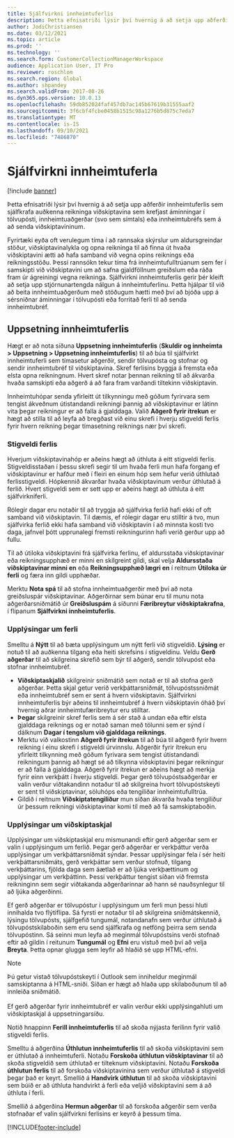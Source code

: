 ```yaml
---
title: Sjálfvirkni innheimtuferlis
description: Þetta efnisatriði lýsir því hvernig á að setja upp aðferðir innheimtuferlis sem sjálfkrafa auðkenna reikninga viðskiptavina sem krefjast áminningar í tölvupósti, innheimtuaðgerðar eða innheimtubréfs sem á að senda viðskiptavininum.
author: JodiChristiansen
ms.date: 03/12/2021
ms.topic: article
ms.prod: ''
ms.technology: ''
ms.search.form: CustomerCollectionManagerWorkspace
audience: Application User, IT Pro
ms.reviewer: roschlom
ms.search.region: Global
ms.author: shpandey
ms.search.validFrom: 2017-08-26
ms.dyn365.ops.version: 10.0.13
ms.openlocfilehash: 59db852024faf457db7ac145b67619b31555aaf2
ms.sourcegitcommit: 3f6cbf4fcbe0458b1515c98a1276b5d875c7eda7
ms.translationtype: MT
ms.contentlocale: is-IS
ms.lasthandoff: 09/10/2021
ms.locfileid: "7486870"
---
```

# <a name="collections-process-automation"></a>Sjálfvirkni innheimtuferla

[!include [banner](../includes/banner.md)]

Þetta efnisatriði lýsir því hvernig á að setja upp aðferðir innheimtuferlis sem sjálfkrafa auðkenna reikninga viðskiptavina sem krefjast áminningar í tölvupósti, innheimtuaðgerðar (svo sem símtals) eða innheimtubréfs sem á að senda viðskiptavininum. 

Fyrirtæki eyða oft verulegum tíma í að rannsaka skýrslur um aldursgreindar stöður, viðskiptavinalykla og opna reikninga til að finna út hvaða viðskiptavini ætti að hafa samband við vegna opins reiknings eða reikningsstöðu. Þessi rannsókn tekur tíma frá innheimtufulltrúanum sem fer í samskipti við viðskiptavini um að safna gjaldföllnum greiðslum eða ráða fram úr ágreiningi vegna reikninga. Sjálfvirkni innheimtuferlis gerir þér kleift að setja upp stjórnunartengda nálgun á innheimtuferlinu. Þetta hjálpar til við að beita innheimtuaðgerðum með stöðugum hætti með því að bjóða upp á sérsniðnar áminningar í tölvupósti eða forritað ferli til að senda innheimtubréf. 

## <a name="collections-process-setup"></a>Uppsetning innheimtuferlis
Hægt er að nota síðuna **Uppsetning innheimtuferlis** (**Skuldir og innheimta > Uppsetning > Uppsetning innheimtuferlis**) til að búa til sjálfvirkt innheimtuferli sem tímasetur aðgerðir, sendir tölvupósta og stofnar og sendir innheimtubréf til viðskiptavina. Skref ferlisins byggja á fremsta eða elsta opna reikningnum. Hvert skref notar þennan reikning til að ákvarða hvaða samskipti eða aðgerð á að fara fram varðandi tiltekinn viðskiptavin.  

Innheimtuhópar senda yfirleitt út tilkynningu með góðum fyrirvara sem tengist ákveðnum útistandandi reikningi þannig að viðskiptavinur er látinn vita þegar reikningur er að falla á gjalddaga. Valið **Aðgerð fyrir ítrekun** er hægt að stilla til að leyfa að bregðast við einu skrefi í hverju stigveldi ferlis fyrir hvern reikning þegar tímasetning reiknings nær því skrefi.

### <a name="process-hierarchy"></a>Stigveldi ferlis
Hverjum viðskiptavinahóp er aðeins hægt að úthluta á eitt stigveldi ferlis. Stigveldisstaðan í þessu skrefi segir til um hvaða ferli mun hafa forgang ef viðskiptavinur er hafður með í fleiri en einum hóp sem hefur verið úthlutað ferlisstigveldi. Hópkennið ákvarðar hvaða viðskiptavinum verður úthlutað á ferlið. Hvert stigveldi sem er sett upp er aðeins hægt að úthluta á eitt sjálfvirkniferli.

Rólegir dagar eru notaðir til að tryggja að sjálfvirka ferlið hafi ekki of oft samband við viðskiptavin. Til dæmis, ef rólegir dagar eru stilltir á tvo, mun sjálfvirka ferlið ekki hafa samband við viðskiptavin í að minnsta kosti tvo daga, jafnvel þótt upprunalegi fremsti reikningurinn hafi verið gerður upp að fullu. 

Til að útiloka viðskiptavini frá sjálfvirka ferlinu, ef aldursstaða viðskiptavinar eða reikningsupphæð er minni en skilgreint gildi, skal velja **Aldursstaða viðskiptavinar minni en** eða **Reikningsupphæð lægri en** í reitnum **Útiloka úr ferli** og færa inn gildi upphæðar.

Merktu **Nota spá** til að stofna innheimtuaðgerðir með því að nota greiðsluspár viðskiptavinar. Aðgerðirnar sem búnar eru til munu nota aðgerðarsniðmátið úr **Greiðsluspám** á síðunni **Færibreytur viðskiptakrafna**, í flipanum **Sjálfvirkni innheimtuferlis**. 

### <a name="process-details"></a>Upplýsingar um ferli
Smelltu á **Nýtt** til að bæta upplýsingum um nýtt ferli við stigveldið. **Lýsing** er notuð til að auðkenna tilgang eða heiti skrefsins í stigveldinu. Veldu **Gerð aðgerðar** til að skilgreina skrefið sem býr til aðgerð, sendir tölvupóst eða stofnar innheimtubréf. 

- **Viðskiptaskjalið** skilgreinir sniðmátið sem notað er til að stofna gerð aðgerðar. Þetta skjal getur verið verkþáttarsniðmát, tölvupóstssniðmát eða innheimtubréf sem er sent á hvern viðskiptavin. Sjálfvirkni innheimtuferlis býr aðeins til innheimtubréf á hvern viðskiptavin óháð því hvernig aðrar innheimtufæribreytur eru stilltar.
- **Þegar** skilgreinir skref ferlis sem á sér stað á undan eða eftir elsta gjalddaga reiknings og er notað saman með tölunni sem er sýnd í dálknum **Dagar í tengslum við gjalddaga reiknings**. 
- Merktu við valkostinn **Aðgerð fyrir ítrekun** til að búa til aðgerð fyrir hvern reikning í einu skrefi í stigveldi úrvinnslu. Aðgerðir fyrir ítrekun eru yfirleitt tilkynning með góðum fyrivara sem tengist útistandandi reikningum þannig að hægt sé að tilkynna viðskiptavini þegar reikningur er að falla á gjalddaga. Aðgerð fyrir ítrekun er aðeins hægt að merkja fyrir einn verkþátt í hverju stigveldi. Þegar gerð tölvupóstsaðgerðar er valin verður viðtakandinn notaður til að skilgreina hvort tölvupóstskeyti er sent til viðskiptavinar, söluhóps eða tengiliðar innheimtufulltrúa. 
- Gildið í reitnum **Viðskiptatengiliður** mun síðan ákvarða hvaða tengiliður úr þessum reikningi viðskiptavinar komi til með að fá samskiptaboðin.

### <a name="business-document-details"></a>Upplýsingar um viðskiptaskjal
Upplýsingar um viðskiptaskjal eru mismunandi eftir gerð aðgerðar sem er valin í upplýsingum um ferlið. Þegar gerð aðgerðar er verkþáttur verða upplýsingar um verkþáttarsniðmát sýndar. Þessar upplýsingar fela í sér heiti verkþáttarsniðmáts, gerð verkþáttar sem verður stofnuð, tilgang verkþáttarins, fjölda daga sem áætlað er að ljúka verkþættinum og upplýsingar um verkþáttinn. Þessi verkþáttur tengist síðan við fremsta reikninginn sem segir viðtakanda aðgerðarinnar að hann sé nauðsynlegur til að ljúka aðgerðinni.

Ef gerð aðgerðar er tölvupóstur í upplýsingum um ferli mun þessi hluti innihalda tvo flýtiflipa. Sá fyrsti er notaður til að skilgreina sniðmátskennið, lýsingu tölvupósts, sjálfgefið tungumál, notandanafn sem verður úthlutað á tölvupóstskilaboðin sem eru send sjálfkrafa og netföng þeirra sem senda tölvupóstinn. Sá seinni mun leyfa að meginmál tölvupóstsins verði stofnað eftir að gildin í reitunum **Tungumál** og **Efni** eru vistuð með því að velja **Breyta**. Þetta opnar glugga sem leyfir að hlaðið sé upp HTML-efni. 

> [!Note]
> Þú getur vistað tölvupóstskeyti í Outlook sem inniheldur meginmál samskiptanna á HTML-sniði. Síðan er hægt að hlaða upp skilaboðunum til að innleiða sniðmátið. <br> <br> Ef gerð aðgerðar fyrir innheimtubréf er valin verður ekki upplýsingahluti um viðskiptaskjal á uppsetningarsíðu.

Notið hnappinn **Ferill innheimtuferlis** til að skoða nýjasta ferilinn fyrir valið stigveldi ferlis. 

Smelltu á aðgerðina **Úthlutun innheimtuferlis** til að skoða viðskiptavini sem er úthlutað á innheimtuferli. Notaðu **Forskoða úthlutun viðskiptavinar** til að skoða stigveldið sem úthlutað er tilteknum viðskiptavini. Notaðu **Forskoða úthlutun ferlis** til að forskoða viðskiptavinina sem verður úthlutað á stigveldi þegar það er keyrt. Smellið á **Handvirk úthlutun** til að skoða viðskiptavini sem búið er að úthluta handvirkt á ferli eða veljið viðskiptavini sem á að úthluta í ferli.

Smellið á aðgerðina **Hermun aðgerðar** til að forskoða aðgerðir sem verða stofnaðar ef valin sjálfvirkni ferlisins er keyrð á þessum tíma. 

[!INCLUDE[footer-include](../../includes/footer-banner.md)]
